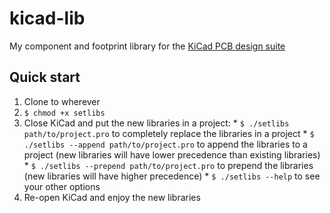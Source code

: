 # kicad-lib
My component and footprint library for the [KiCad PCB design suite](http://www.kicad-pcb.org/)

## Quick start
  1. Clone to wherever
  2. `$ chmod +x setlibs`
  3. Close KiCad and put the new libraries in a project:
    * `$ ./setlibs path/to/project.pro` to completely replace the libraries in a project
    * `$ ./setlibs --append path/to/project.pro` to append the libraries to a project (new libraries will have lower precedence than existing libraries)
    * `$ ./setlibs --prepend path/to/project.pro` to prepend the libraries (new libraries will have higher precedence)
    * `$ ./setlibs --help` to see your other options
  4. Re-open KiCad and enjoy the new libraries
